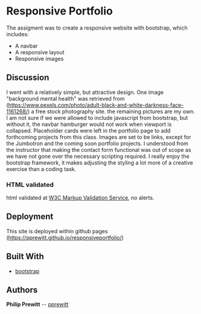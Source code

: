 # Responsive Portfolio

The assigment was to create a responsive website with bootstrap, which includes:
   
   * A navbar
   * A responsive layout
   * Responsive images

## Discussion

I went with a relatively simple, but attractive design. One image "background mental health" was retrieved from (https://www.pexels.com/photo/adult-black-and-white-darkness-face-1161268/) a free stock photography site. the remaining pictures are my own. I am not sure if we were allowed to include javascript from bootstrap, but without it, the navbar hamburger would not work when viewport is collapsed. Placeholder cards were left in the portfolio page to add forthcoming projects from this class. Images are set to be links, except for the Jumbotron and the coming soon portfolio projects. I understood from the instructor that making the contact form functional was out of scope as we have not gone over the necessary scripting required. I really enjoy the bootstrap framework, it makes adjusting the styling a lot more of a creative exercise than a coding task.  


### HTML validated

html validated at [W3C Markup Validation Service](https://validator.w3.org/), no alerts.


## Deployment

This site is deployed within github pages (https://pprewitt.github.io/responsiveportfolio/)

## Built With

* [bootstrap](https://getbootstrap.com/)


## Authors

**Philip Prewitt** -- [pprewitt](https://github.com/pprewitt)



